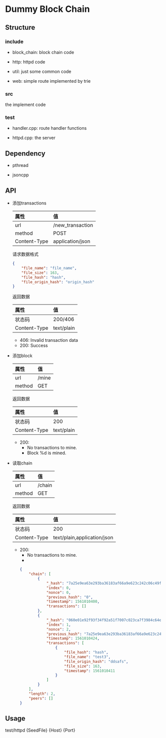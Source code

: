 # Dummy Block Chain

## Structure

### include

- block_chain: block chain code

- http: httpd code

- util: just some common code

- web: simple route implemented by trie

### src

the implement code

### test

- handler.cpp: route handler functions

- httpd.cpp: the server

## Dependency

- pthread

- jsoncpp

## API

- 添加transactions

    |属性|值|
    |:-----|:-----|
    |url|/new_transaction|
    |method|POST|
    |Content-Type|application/json|

    请求数据格式

    ```json
    {
        "file_name": "file_name", 
        "file_size": 163, 
        "file_hash": "hash", 
        "file_origin_hash": "origin_hash"
    }
    ```

    返回数据

    |属性|值|
    |:-----|:-----|
    |状态码|200/406|
    |Content-Type|text/plain|

    - 406: Invalid transaction data
    - 200: Success

- 添加block

    |属性|值|
    |:-----|:-----|
    |url|/mine|
    |method|GET|

    返回数据

    |属性|值|
    |:-----|:-----|
    |状态码|200|
    |Content-Type|text/plain|

    - 200:
        - No transactions to mine.
        - Block %d is mined.

- 读取chain

    |属性|值|
    |:-----|:-----|
    |url|/chain|
    |method|GET|

    返回数据

    |属性|值|
    |:-----|:-----|
    |状态码|200|
    |Content-Type|text/plain,application/json|
    
    - 200:
        - No transactions to mine.
        - 
        ```json
        {
            "chain": [
                {
                    "_hash": "7a25e9ea63e293ba36183af66a9e623c242c06c49fce2f5f1360f4370be67ba0",
                    "index": 0,
                    "nonce": 0,
                    "previous_hash": "0",
                    "timestamp": 1561010400,
                    "transactions": []
                },
                {
                    "_hash": "060e01e92f93f34f92a51f7007c023ca7f3984c64e6d4db889406ebc42940ba2",
                    "index": 1,
                    "nonce": 2,
                    "previous_hash": "7a25e9ea63e293ba36183af66a9e623c242c06c49fce2f5f1360f4370be67ba0",
                    "timestamp": 1561010424,
                    "transactions": [
                        {
                            "file_hash": "hash",
                            "file_name": "test3",
                            "file_origin_hash": "ddsafs",
                            "file_size": 163,
                            "timestamp": 1561010411
                        }
                    ]
                }
            ],
            "length": 2,
            "peers": []
        }
        ```
## Usage

test/httpd {SeedFile} {Host} {Port}

